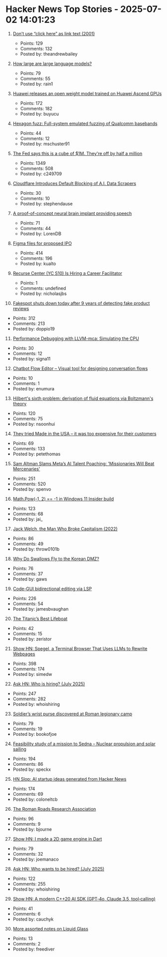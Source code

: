 # Hacker News Top Stories - 2025-07-02 14:01:23

1. [Don’t use “click here” as link text (2001)](https://www.w3.org/QA/Tips/noClickHere)
   - Points: 129
   - Comments: 132
   - Posted by: theandrewbailey

2. [How large are large language models?](https://gist.github.com/rain-1/cf0419958250d15893d8873682492c3e)
   - Points: 79
   - Comments: 55
   - Posted by: rain1

3. [Huawei releases an open weight model trained on Huawei Ascend GPUs](https://arxiv.org/abs/2505.21411)
   - Points: 172
   - Comments: 182
   - Posted by: buyucu

4. [Hexagon fuzz: Full-system emulated fuzzing of Qualcomm basebands](https://www.srlabs.de/blog-post/hexagon-fuzz-full-system-emulated-fuzzing-of-qualcomm-basebands)
   - Points: 44
   - Comments: 12
   - Posted by: mschuster91

5. [The Fed says this is a cube of $1M. They're off by half a million](https://calvin.sh/blog/fed-lie/)
   - Points: 1349
   - Comments: 508
   - Posted by: c249709

6. [Cloudflare Introduces Default Blocking of A.I. Data Scrapers](https://www.nytimes.com/2025/07/01/technology/cloudflare-ai-data.html)
   - Points: 30
   - Comments: 10
   - Posted by: stephendause

7. [A proof-of-concept neural brain implant providing speech](https://arstechnica.com/science/2025/06/a-neural-brain-implant-provides-near-instantaneous-speech/)
   - Points: 71
   - Comments: 44
   - Posted by: LorenDB

8. [Figma files for proposed IPO](https://www.figma.com/blog/s1-public/)
   - Points: 414
   - Comments: 196
   - Posted by: kualto

9. [Recurse Center (YC S10) Is Hiring a Career Facilitator](https://recurse.notion.site/Career-Facilitator-22300db231b580ba9190df9d5e480080)
   - Points: 1
   - Comments: undefined
   - Posted by: nicholasjbs

10. [Fakespot shuts down today after 9 years of detecting fake product reviews](https://blog.truestar.pro/fakespot-shuts-down/)
   - Points: 312
   - Comments: 213
   - Posted by: doppio19

11. [Performance Debugging with LLVM-mca: Simulating the CPU](https://johnnysswlab.com/performance-debugging-with-llvm-mca-simulating-the-cpu/)
   - Points: 30
   - Comments: 12
   - Posted by: signa11

12. [Chatbot Flow Editor – Visual tool for designing conversation flows](https://github.com/enumura1/chatbot-flow-editor)
   - Points: 10
   - Comments: 1
   - Posted by: enumura

13. [Hilbert's sixth problem: derivation of fluid equations via Boltzmann's theory](https://arxiv.org/abs/2503.01800)
   - Points: 120
   - Comments: 75
   - Posted by: nsoonhui

14. [They tried Made in the USA – it was too expensive for their customers](https://www.reuters.com/business/they-tried-made-usa-it-was-too-expensive-their-customers-2025-07-02/)
   - Points: 69
   - Comments: 133
   - Posted by: petethomas

15. [Sam Altman Slams Meta’s AI Talent Poaching: 'Missionaries Will Beat Mercenaries'](https://www.wired.com/story/sam-altman-meta-ai-talent-poaching-spree-leaked-messages/)
   - Points: 251
   - Comments: 520
   - Posted by: spenvo

16. [Math.Pow(-1, 2) == -1 in Windows 11 Insider build](https://github.com/dotnet/runtime/issues/117233)
   - Points: 123
   - Comments: 68
   - Posted by: jai_

17. [Jack Welch, the Man Who Broke Capitalism (2022)](https://www.forbes.com/sites/kylewestaway/2022/05/31/jack-welch-the-man-who-broke-capitalism/)
   - Points: 86
   - Comments: 49
   - Posted by: throw0101b

18. [Why Do Swallows Fly to the Korean DMZ?](https://www.sapiens.org/culture/korean-dmz-estuary-politics-war-borders-diaspora/)
   - Points: 76
   - Comments: 37
   - Posted by: gaws

19. [Code-GUI bidirectional editing via LSP](https://jamesbvaughan.com/bidirectional-editing/)
   - Points: 226
   - Comments: 54
   - Posted by: jamesbvaughan

20. [The Titanic’s Best Lifeboat](https://99percentinvisible.org/episode/632-the-titanics-best-lifeboat/)
   - Points: 42
   - Comments: 15
   - Posted by: zeristor

21. [Show HN: Spegel, a Terminal Browser That Uses LLMs to Rewrite Webpages](https://simedw.com/2025/06/23/introducing-spegel/)
   - Points: 398
   - Comments: 174
   - Posted by: simedw

22. [Ask HN: Who is hiring? (July 2025)](undefined)
   - Points: 247
   - Comments: 282
   - Posted by: whoishiring

23. [Soldier’s wrist purse discovered at Roman legionary camp](https://www.heritagedaily.com/2025/06/soldiers-wrist-purse-discovered-at-roman-legionary-camp/155513)
   - Points: 79
   - Comments: 19
   - Posted by: bookofjoe

24. [Feasibility study of a mission to Sedna – Nuclear propulsion and solar sailing](https://arxiv.org/abs/2506.17732)
   - Points: 194
   - Comments: 86
   - Posted by: speckx

25. [HN Slop: AI startup ideas generated from Hacker News](https://www.josh.ing/hn-slop)
   - Points: 174
   - Comments: 69
   - Posted by: coloneltcb

26. [The Roman Roads Research Association](https://www.romanroads.org/)
   - Points: 96
   - Comments: 9
   - Posted by: bjourne

27. [Show HN: I made a 2D game engine in Dart](https://bullseye2d.org/)
   - Points: 79
   - Comments: 32
   - Posted by: joemanaco

28. [Ask HN: Who wants to be hired? (July 2025)](undefined)
   - Points: 122
   - Comments: 255
   - Posted by: whoishiring

29. [Show HN: A modern C++20 AI SDK (GPT‑4o, Claude 3.5, tool‑calling)](undefined)
   - Points: 41
   - Comments: 6
   - Posted by: cauchyk

30. [More assorted notes on Liquid Glass](https://morrick.me/archives/10068)
   - Points: 13
   - Comments: 2
   - Posted by: freediver


